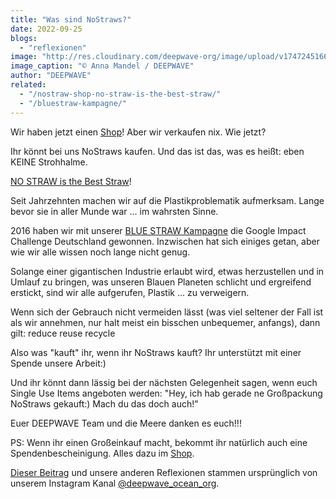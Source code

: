 ```yaml
---
title: "Was sind NoStraws?"
date: 2022-09-25
blogs: 
  - "reflexionen"
image: "http://res.cloudinary.com/deepwave-org/image/upload/v1747245166/deepwave.org/AnnaMandel_LostInPlastic_1.png"
image_caption: "© Anna Mandel / DEEPWAVE"
author: "DEEPWAVE"
related: 
  - "/nostraw-shop-no-straw-is-the-best-straw/"
  - "/bluestraw-kampagne/"
---
```


Wir haben jetzt einen [Shop](https://deepwave.shop/)! Aber wir verkaufen nix. Wie jetzt?

Ihr könnt bei uns NoStraws kaufen. Und das ist das, was es heißt: eben KEINE Strohhalme.

[NO STRAW is the Best Straw](https://www.deepwave.org/nostraw-shop-no-straw-is-the-best-straw/)!

Seit Jahrzehnten machen wir auf die Plastikproblematik aufmerksam. Lange bevor sie in aller Munde war ... im wahrsten Sinne.

2016 haben wir mit unserer [BLUE STRAW Kampagne](https://www.deepwave.org/bluestraw-kampagne/) die Google Impact Challenge Deutschland gewonnen. Inzwischen hat sich einiges getan, aber wie wir alle wissen noch lange nicht genug.

Solange einer gigantischen Industrie erlaubt wird, etwas herzustellen und in Umlauf zu bringen, was unseren Blauen Planeten schlicht und ergreifend erstickt, sind wir alle aufgerufen, Plastik ... zu verweigern.

Wenn sich der Gebrauch nicht vermeiden lässt (was viel seltener der Fall ist als wir annehmen, nur halt meist ein bisschen unbequemer, anfangs), dann gilt: reduce reuse recycle

Also was "kauft" ihr, wenn ihr NoStraws kauft? Ihr unterstützt mit einer Spende unsere Arbeit:)

Und ihr könnt dann lässig bei der nächsten Gelegenheit sagen, wenn euch Single Use Items angeboten werden: "Hey, ich hab gerade ne Großpackung NoStraws gekauft:) Mach du das doch auch!"

Euer DEEPWAVE Team und die Meere danken es euch!!!

PS: Wenn ihr einen Großeinkauf macht, bekommt ihr natürlich auch eine Spendenbescheinigung. Alles dazu im [Shop](https://deepwave.shop/).

[Dieser Beitrag](https://www.instagram.com/p/Ci7KhKbsOkQ/?img_index=1) und unsere anderen Reflexionen stammen ursprünglich von unserem Instagram Kanal [@deepwave\_ocean\_org](https://www.instagram.com/deepwave_ocean_org/).
